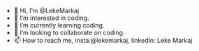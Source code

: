 - 👋 Hi, I’m @LekeMarkaj
- 👀 I’m interested in coding.
- 🌱 I’m currently learning coding.
- 💞️ I’m looking to collaborate on coding.
- 📫 How to reach me, insta:@lekemarkaj, linkedIn: Leke Markaj

<!---
LekeMarkaj/LekeMarkaj is a ✨ special ✨ repository because its `README.md` (this file) appears on your GitHub profile.
You can click the Preview link to take a look at your changes.
--->
